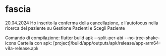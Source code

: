 # fascia

20.04.2024
Ho inserito la conferma della cancellazione,
e l'autofocus nella ricerca del paziente
su Gestione Pazienti e Scegli Paziente 


Comando di compilazione:
flutter build apk --split-per-abi --no-tree-shake-icons
Cartella con apk:
[project]/build/app/outputs/apk/release/app-arm64-v8a-release.apk